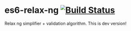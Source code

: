es6-relax-ng  [![Build Status](https://travis-ci.org/igorzg/es6-relax-ng.svg?branch=master)](https://travis-ci.org/igorzg/es6-relax-ng)
============

Relax ng simplifier + validation algorithm.
This is dev version!
